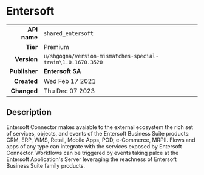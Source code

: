 # Entersoft
| | |
|-:|-|
|**API name**|`shared_entersoft`|
|**Tier**|Premium|
|**Version**|`u/shgogna/version-mismatches-special-train\1.0.1670.3520`|
|**Publisher**|**Entersoft SA**|
|**Created**|Wed Feb 17 2021|
|**Changed**|Thu Dec 07 2023|

## Description
Entersoft Connector makes avaiable to the external ecosystem the rich set of services, objects, and events of the Entersoft Business Suite products: CRM, ERP, WMS, Retail, Mobile Apps, POD, e-Commerce, MRPII. Flows and apps of any type can integrate with the services exposed by Entersoft Connector. Workflows can be triggered by events taking palce at the Entersoft Application's Server leveraging the reachness of Entersoft Business Suite family products.
